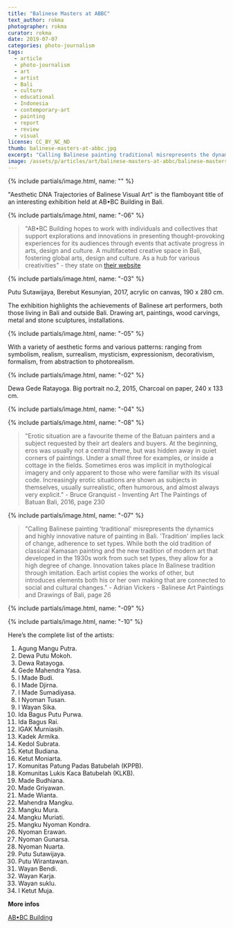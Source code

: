 ```yaml
---
title: "Balinese Masters at ABBC"
text_author: rokma
photographer: rokma
curator: rokma
date: 2019-07-07
categories: photo-journalism
tags:
  - article
  - photo-journalism
  - art
  - artist
  - Bali
  - culture
  - educational
  - Indonesia
  - contemporary-art
  - painting
  - report
  - review
  - visual
license: CC_BY_NC_ND
thumb: balinese-masters-at-abbc.jpg
excerpt: "Calling Balinese painting traditional misrepresents the dynamics and highly innovative nature of painting in Bali. Tradition implies lack of change, adherence to set types. While both the old tradition of classical Kamasan painting and the new tradition of modern art that developed in the 1930s work from such set types, they allow for a high degree of change."
image: /assets/p/articles/art/balinese-masters-at-abbc/balinese-masters-at-abbc.jpg
---
```


{% include partials/image.html, name: "" %}

"Aesthetic DNA Trajectories of Balinese Visual Art" is the flamboyant title of an interesting exhibition held at AB•BC Building in Bali.

{% include partials/image.html, name: "-06" %}


>"AB•BC Building hopes to work with individuals and collectives that support explorations and innovations in presenting thought-provoking experiences for its audiences through events that activate progress in arts, design and culture. A multifaceted creative space in Bali, fostering global arts, design and culture. As a hub for various creativities" - they state on [their website](http://abbcbuilding.com)

{% include partials/image.html, name: "-03" %}

Putu Sutawijaya, Berebut Kesunyian, 2017, acrylic on canvas, 190 x 280 cm.

The exhibition highlights the achievements of Balinese art performers, both those living in Bali and outside Bali. Drawing art, paintings, wood carvings, metal and stone sculptures, installations.

{% include partials/image.html, name: "-05" %}


With a variety of aesthetic forms and various patterns: ranging from symbolism, realism, surrealism, mysticism, expressionism, decorativism, formalism, from abstraction to photorealism.


{% include partials/image.html, name: "-02" %}

Dewa Gede Ratayoga. Big portrait no.2, 2015, Charcoal on paper, 240 x 133 cm.

{% include partials/image.html, name: "-04" %}

{% include partials/image.html, name: "-08" %}


>"Erotic situation are a favourite theme of the Batuan painters and a subject
requested by their art dealers and buyers. At the beginning, eros was usually not a central theme, but was hidden away in quiet corners of paintings. Under a small three for examples, or inside a cottage in the fields. Sometimes eros was implicit in mythological imagery and only apparent to those who were familiar with its visual code. Increasingly erotic situations are shown as subjects in themselves, usually surrealistic, often humorous, and almost always very explicit." - Bruce Granquist - Inventing Art The Paintings of Batuan Bali, 2016, page 230

{% include partials/image.html, name: "-07" %}

>"Calling Balinese painting 'traditional' misrepresents the dynamics and highly innovative nature of painting in Bali. 'Tradition' implies lack of change, adherence to set types. While both the old tradition of classical Kamasan painting and the new tradition of modern art that developed in the 1930s work from such set types, they allow for a high degree of change. Innovation takes place In Balinese tradition through imitation. Each artist copies the works of other, but introduces elements both his or her own making that are
connected to social and cultural changes." - Adrian Vickers - Balinese Art Paintings and Drawings of Bali, page 26


{% include partials/image.html, name: "-09" %}

{% include partials/image.html, name: "-10" %}

Here’s the complete list of the artists:

1. Agung Mangu Putra.
2. Dewa Putu Mokoh.
3. Dewa Ratayoga.
4. Gede Mahendra Yasa.
5. I Made Budi.
6. I Made Djirna.
7. I Made Sumadiyasa.
8. I Nyoman Tusan.
9. I Wayan Sika.
10. Ida Bagus Putu Purwa.
11. Ida Bagus Rai.
12. IGAK Murniasih.
13. Kadek Armika.
14. Kedol Subrata.
15. Ketut Budiana.
16. Ketut Moniarta.
17. Komunitas Patung Padas Batubelah (KPPB).
18. Komunitas Lukis Kaca Batubelah (KLKB).
19. Made Budhiana.
20. Made Griyawan.
21. Made Wianta.
22. Mahendra Mangku.
23. Mangku Mura.
24. Mangku Muriati.
25. Mangku Nyoman Kondra.
26. Nyoman Erawan.
27. Nyoman Gunarsa.
28. Nyoman Nuarta.
29. Putu Sutawijaya.
30. Putu Wirantawan.
31. Wayan Bendi.
32. Wayan Karja.
33. Wayan suklu.
34. I Ketut Muja.

**More infos**

[AB•BC Building](http://abbcbuilding.com)
